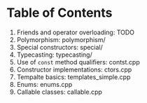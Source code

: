 # Table of Contents

  1. Friends and operator overloading: TODO
  2. Polymorphism: polymorphism/
  3. Special constructors: special/
  4. Typecasting: typecasting/
  5. Use of `const` method qualifiers: contst.cpp
  6. Constructor implementations: ctors.cpp
  7. Tempalte basics: templates_simple.cpp
  8. Enums: enums.cpp
  9. Callable classes: callable.cpp
